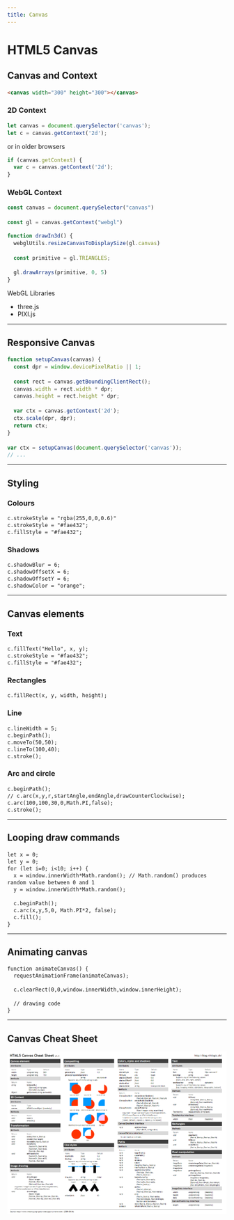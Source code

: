 ```yaml
---
title: Canvas
---
```


# HTML5 Canvas

<section>

## Canvas and Context

```html
<canvas width="300" height="300"></canvas>
```

### 2D Context

```js
let canvas = document.querySelector('canvas');
let c = canvas.getContext('2d');
```

or in older browsers
```js
if (canvas.getContext) {
  var c = canvas.getContext('2d');
}
```

### WebGL Context

```js
const canvas = document.querySelector("canvas")

const gl = canvas.getContext("webgl")
```

```js
function drawIn3d() {
  webglUtils.resizeCanvasToDisplaySize(gl.canvas)

  const primitive = gl.TRIANGLES;

  gl.drawArrays(primitive, 0, 5)
}
```

WebGL Libraries
* three.js
* PIXI.js

</section>

---

<section>

## Responsive Canvas

```js
function setupCanvas(canvas) {
  const dpr = window.devicePixelRatio || 1;

  const rect = canvas.getBoundingClientRect();
  canvas.width = rect.width * dpr;
  canvas.height = rect.height * dpr;

  var ctx = canvas.getContext('2d');
  ctx.scale(dpr, dpr);
  return ctx;
}

var ctx = setupCanvas(document.querySelector('canvas'));
// ...
```


</section>

---

<section>

## Styling

### Colours
```
c.strokeStyle = "rgba(255,0,0,0.6)"
c.strokeStyle = "#fae432";
c.fillStyle = "#fae432";
```

### Shadows
```
c.shadowBlur = 6;
c.shadowOffsetX = 6;
c.shadowOffsetY = 6;
c.shadowColor = "orange";
```

</section>

---

<section>

## Canvas elements

### Text
```
c.fillText("Hello", x, y);
c.strokeStyle = "#fae432";
c.fillStyle = "#fae432";
```

### Rectangles
```
c.fillRect(x, y, width, height);
```

### Line
```
c.lineWidth = 5;
c.beginPath();
c.moveTo(50,50);
c.lineTo(100,40);
c.stroke();
```

### Arc and circle
```
c.beginPath();
// c.arc(x,y,r,startAngle,endAngle,drawCounterClockwise);
c.arc(100,100,30,0,Math.PI,false);
c.stroke();
```

</section>

---

<section>

## Looping draw commands
```
let x = 0;
let y = 0;
for (let i=0; i<10; i++) {
  x = window.innerWidth*Math.random(); // Math.random() produces random value between 0 and 1
  y = window.innerWidth*Math.random();

  c.beginPath();
  c.arc(x,y,5,0, Math.PI*2, false);
  c.fill();
}
```
</section>

---

<section>

## Animating canvas
```
function animateCanvas() {
  requestAnimationFrame(animateCanvas);

  c.clearRect(0,0,window.innerWidth,window.innerHeight);

  // drawing code
}
```

</section>

---

<section>

## Canvas Cheat Sheet

![Canvas Cheat Sheet](../assets/HTML/Canvas-Cheat-Sheet.png)

</section>